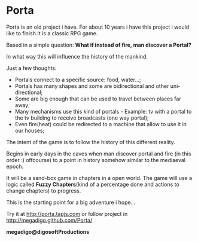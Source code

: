 Porta
=====

Porta is an old project i have. For about 10 years i have this project i would like to finish.It is a classic RPG game.

Based in a simple question: **What if instead of fire, man discover a Portal?**

In what way this will influence the history of the mankind.

Just a few thoughts:
- Portals connect to a specific source: food, water...;
- Portals has many shapes and some are bidirectional and other uni-directional;
- Some are big enough that can be used to travel between places far away;
- Many mechanisms use this kind of portals - Example: tv with a portal to the tv building to receive broadcasts (one way portal);
- Even fire(heat) could be redirected to a machine that allow to use it in our houses;

The intent of the game is to follow the history of this different reality.

Begins in early days in the caves when man discover portal and fire (in this order :) offcourse) to a point in history somehow similar to the mediaeval epoch. 

It will be a sand-box game in chapters in a open world. The game will use a logic called **Fuzzy Chapters**(kind of a percentage done and actions to change chapters) to progress.

This is the starting point for a big adventure i hope…

Try it at http://porta.tapjs.com or follow project in http://megadigo.github.com/Porta/

**megadigo@digosoftProductions**
